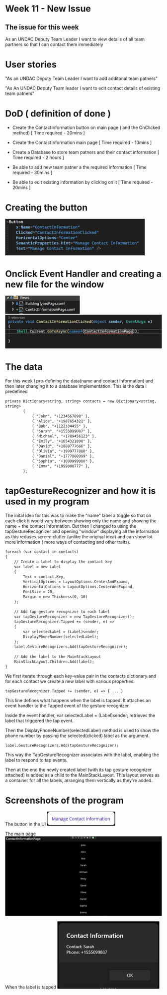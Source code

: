 # Week 11 - New Issue

## The issue for this week
As an UNDAC Deputy Team Leader I want to view details of all team partners so that I can contact them immediately 

# User stories
"As an UNDAC Deputy Team Leader I want to add additonal team patners"

"As An UNDAC Deputy Team leader I want to edit contact details of existing team patners"

# DoD  ( definition of done )
- Create the ContactInformation button on main page ( and the OnClicked method) [ Time required - 20mins ]

- Create the ContactInformation main page [ Time required - 10mins ]

- Create a Database to store team patners and their contact information [ Time required - 2 hours ]

- Be able to add new team patner a the required information [ Time required - 30mins ]

- Be able to edit existing information by clicking on it [ Time required - 20mins ]


# Creating the button 
![buttonMake](images/buttonMake.jpg)

# Onclick Event Handler and creating a new file for the window
![page](images/page1.jpg)
![onClick](images/onClick.jpg)

# The data
For this week I pre-defining the data(name and contact information) and then later changing it to a database implementation. This is the data I predefined 
```
private Dictionary<string, string> contacts = new Dictionary<string, string>
        {
            { "John", "+1234567890" },
            { "Alice", "+1987654321" },
            { "Bob", "+1122334455" },
            { "Sarah", "+1555099887" },
            { "Michael", "+1789456123" },
            { "Emily", "+1654321890" },
            { "David", "+1888777666" },
            { "Olivia", "+1999777888" },
            { "Daniel", "+1777888999" },
            { "Sophia", "+1888999900" },
            { "Emma", "+1999888777" },
        };
```

# tapGestureRecognizer and how it is used in my program 
The inital idea for this was to make the "name" label a toggle so that on each click it would vary between showing only the name and showing the name + the contact information. But then I changed to using the tapGestureRecognizer
and opening "window" displaying all the information as this reduses screen clutter (unlike the original idea) and can show lot more information ( more ways of contacting and other traits).
```
foreach (var contact in contacts)
{
    // Create a label to display the contact key
    var label = new Label
    {
        Text = contact.Key,
        VerticalOptions = LayoutOptions.CenterAndExpand,
        HorizontalOptions = LayoutOptions.CenterAndExpand,
        FontSize = 20,
        Margin = new Thickness(0, 10)
    };

    // Add tap gesture recognizer to each label
    var tapGestureRecognizer = new TapGestureRecognizer();
    tapGestureRecognizer.Tapped += (sender, e) =>
    {
        var selectedLabel = (Label)sender;
        DisplayPhoneNumber(selectedLabel);
    };
    label.GestureRecognizers.Add(tapGestureRecognizer);

    // Add the label to the MainStackLayout
    MainStackLayout.Children.Add(label);
}

```
We first iterate through each key-value pair in the contacts dictionary and for each contact we create a new label with various properties.

```
tapGestureRecognizer.Tapped += (sender, e) => { ... }
```
This line defines what happens when the label is tapped. It attaches an event handler to the Tapped event of the gesture recognizer.

Inside the event handler, var selectedLabel = (Label)sender; retrieves the label that triggered the tap event.

Then the DisplayPhoneNumber(selectedLabel) method is used to show the phone number by passing the selected(clicked) label as the argument.
```
label.GestureRecognizers.Add(tapGestureRecognizer);
```
This way the TapGestureRecognizer associates with the label, enabling the label to respond to tap events.

Then at the end the newly created label (with its tap gesture recognizer attached) is added as a child to the MainStackLayout. This layout serves as a container for all the labels, arranging them vertically as they're added.

# Screenshots of the program 

The button in the UI
![buttonUI](images/buttonUI.jpg)

The main page
![mainP](images/cipPage.jpg)

When the label is tapped
![tap](images/tapG.jpg)
